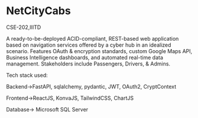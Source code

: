 # NetCityCabs
CSE-202,IIITD



A ready-to-be-deployed ACID-compliant, REST-based web application based on navigation services offered by a cyber hub in an idealized scenario. Features OAuth & encryption standards, custom Google Maps API, Business Intelligence dashboards, and automated real-time data management. Stakeholders include Passengers, Drivers, & Admins.



Tech stack used:

Backend->FastAPI, sqlalchemy, pydantic, JWT, OAuth2, CryptContext

Frontend->ReactJS, KonvaJS, TailwindCSS, ChartJS

Database-> Microsoft SQL Server

